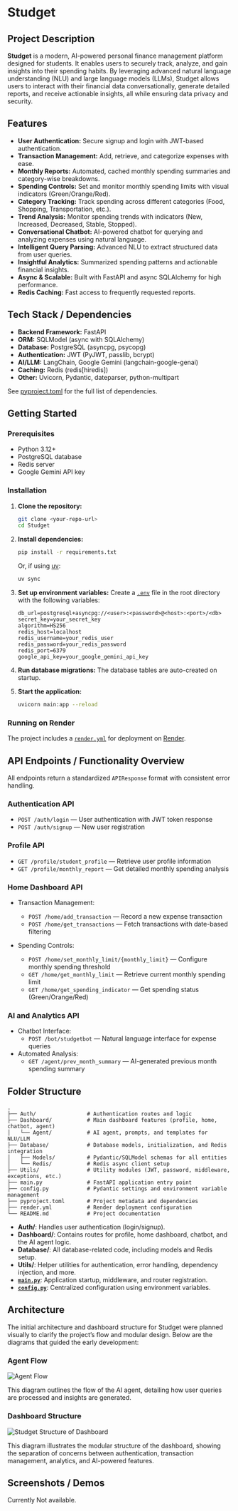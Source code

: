 # Studget

## Project Description

**Studget** is a modern, AI-powered personal finance management platform designed for students. It enables users to securely track, analyze, and gain insights into their spending habits. By leveraging advanced natural language understanding (NLU) and large language models (LLMs), Studget allows users to interact with their financial data conversationally, generate detailed reports, and receive actionable insights, all while ensuring data privacy and security.

## Features

- **User Authentication:** Secure signup and login with JWT-based authentication.
- **Transaction Management:** Add, retrieve, and categorize expenses with ease.
- **Monthly Reports:** Automated, cached monthly spending summaries and category-wise breakdowns.
- **Spending Controls:** Set and monitor monthly spending limits with visual indicators (Green/Orange/Red).
- **Category Tracking:** Track spending across different categories (Food, Shopping, Transportation, etc.).
- **Trend Analysis:** Monitor spending trends with indicators (New, Increased, Decreased, Stable, Stopped).
- **Conversational Chatbot:** AI-powered chatbot for querying and analyzing expenses using natural language.
- **Intelligent Query Parsing:** Advanced NLU to extract structured data from user queries.
- **Insightful Analytics:** Summarized spending patterns and actionable financial insights.
- **Async & Scalable:** Built with FastAPI and async SQLAlchemy for high performance.
- **Redis Caching:** Fast access to frequently requested reports.

## Tech Stack / Dependencies

- **Backend Framework:** FastAPI
- **ORM:** SQLModel (async with SQLAlchemy)
- **Database:** PostgreSQL (asyncpg, psycopg)
- **Authentication:** JWT (PyJWT, passlib, bcrypt)
- **AI/LLM:** LangChain, Google Gemini (langchain-google-genai)
- **Caching:** Redis (redis[hiredis])
- **Other:** Uvicorn, Pydantic, dateparser, python-multipart

See [pyproject.toml](pyproject.toml) for the full list of dependencies.

## Getting Started

### Prerequisites

- Python 3.12+
- PostgreSQL database
- Redis server
- Google Gemini API key

### Installation

1. **Clone the repository:**
   ```sh
   git clone <your-repo-url>
   cd Studget
   ```

2. **Install dependencies:**
   ```sh
   pip install -r requirements.txt
   ```
   Or, if using [uv](https://github.com/astral-sh/uv):
   ```sh
   uv sync
   ```

3. **Set up environment variables:**
   Create a [`.env`](.env ) file in the root directory with the following variables:
   ```
   db_url=postgresql+asyncpg://<user>:<password>@<host>:<port>/<db>
   secret_key=your_secret_key
   algorithm=HS256
   redis_host=localhost
   redis_username=your_redis_user
   redis_password=your_redis_password
   redis_port=6379
   google_api_key=your_google_gemini_api_key
   ```

4. **Run database migrations:**
   The database tables are auto-created on startup.

5. **Start the application:**
   ```sh
   uvicorn main:app --reload
   ```

### Running on Render

The project includes a [`render.yml`](render.yml ) for deployment on [Render](https://render.com/).

## API Endpoints / Functionality Overview

All endpoints return a standardized `APIResponse` format with consistent error handling.

### Authentication API
- `POST /auth/login` — User authentication with JWT token response
- `POST /auth/signup` — New user registration

### Profile API
- `GET /profile/student_profile` — Retrieve user profile information
- `GET /profile/monthly_report` — Get detailed monthly spending analysis

### Home Dashboard API
- Transaction Management:
  - `POST /home/add_transaction` — Record a new expense transaction
  - `POST /home/get_transactions` — Fetch transactions with date-based filtering

- Spending Controls:
  - `POST /home/set_monthly_limit/{monthly_limit}` — Configure monthly spending threshold
  - `GET /home/get_monthly_limit` — Retrieve current monthly spending limit
  - `GET /home/get_spending_indicator` — Get spending status (Green/Orange/Red)

### AI and Analytics API
- Chatbot Interface:
  - `POST /bot/studgetbot` — Natural language interface for expense queries
- Automated Analysis:
  - `GET /agent/prev_month_summary` — AI-generated previous month spending summary

## Folder Structure

```
.
├── Auth/                # Authentication routes and logic
├── Dashboard/           # Main dashboard features (profile, home, chatbot, agent)
│   └── Agent/           # AI agent, prompts, and templates for NLU/LLM
├── Database/            # Database models, initialization, and Redis integration
│   ├── Models/          # Pydantic/SQLModel schemas for all entities
│   └── Redis/           # Redis async client setup
├── Utils/               # Utility modules (JWT, password, middleware, exceptions, etc.)
├── main.py              # FastAPI application entry point
├── config.py            # Pydantic settings and environment variable management
├── pyproject.toml       # Project metadata and dependencies
├── render.yml           # Render deployment configuration
└── README.md            # Project documentation
```

- **Auth/**: Handles user authentication (login/signup).
- **Dashboard/**: Contains routes for profile, home dashboard, chatbot, and the AI agent logic.
- **Database/**: All database-related code, including models and Redis setup.
- **Utils/**: Helper utilities for authentication, error handling, dependency injection, and more.
- **[`main.py`](main.py )**: Application startup, middleware, and router registration.
- **[`config.py`](config.py )**: Centralized configuration using environment variables.

## Architecture

The initial architecture and dashboard structure for Studget were planned visually to clarify the project’s flow and modular design. Below are the diagrams that guided the early development:

### Agent Flow

![Agent Flow](Images/Agent%20Flow.png)

This diagram outlines the flow of the AI agent, detailing how user queries are processed and insights are generated.

### Dashboard Structure

![Studget Structure of Dashboard](Images/Studget%20Structure%20of%20Dashboard.png)

This diagram illustrates the modular structure of the dashboard, showing the separation of concerns between authentication, transaction management, analytics, and AI-powered features.

## Screenshots / Demos

Currently Not available.
